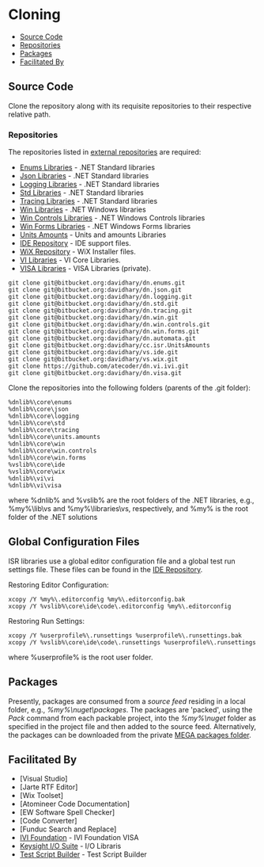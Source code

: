 # Cloning

* [Source Code](#Source-Code)
* [Repositories](#Repositories)
* [Packages](#Packages)
* [Facilitated By](#Facilitated-By)

<a name="Source-Code"></a>
## Source Code
Clone the repository along with its requisite repositories to their respective relative path.

### Repositories
The repositories listed in [external repositories] are required:
* [Enums Libraries] - .NET Standard libraries
* [Json Libraries] - .NET Standard libraries
* [Logging Libraries] - .NET Standard libraries
* [Std Libraries] - .NET Standard libraries
* [Tracing Libraries] - .NET Standard libraries
* [Win Libraries] - .NET Windows libraries
* [Win Controls Libraries] - .NET Windows Controls libraries
* [Win Forms Libraries] - .NET Windows Forms libraries
* [Units Amounts] - Units and amounts Libraries
* [IDE Repository] - IDE support files.
* [WiX Repository] - WiX Installer files.
* [VI Libraries] - VI Core Libraries.
* [VISA Libraries] - VISA  Libraries (private).

```
git clone git@bitbucket.org:davidhary/dn.enums.git
git clone git@bitbucket.org:davidhary/dn.json.git
git clone git@bitbucket.org:davidhary/dn.logging.git
git clone git@bitbucket.org:davidhary/dn.std.git
git clone git@bitbucket.org:davidhary/dn.tracing.git
git clone git@bitbucket.org:davidhary/dn.win.git
git clone git@bitbucket.org:davidhary/dn.win.controls.git
git clone git@bitbucket.org:davidhary/dn.win.forms.git
git clone git@bitbucket.org:davidhary/dn.automata.git
git clone git@bitbucket.org:davidhary/cc.isr.UnitsAmounts
git clone git@bitbucket.org:davidhary/vs.ide.git
git clone git@bitbucket.org:davidhary/vs.wix.git
git clone https://github.com/atecoder/dn.vi.ivi.git
git clone git@bitbucket.org:davidhary/dn.visa.git
```

Clone the repositories into the following folders (parents of the .git folder):
```
%dnlib%\core\enums
%dnlib%\core\json
%dnlib%\core\logging
%dnlib%\core\std
%dnlib%\core\tracing
%dnlib%\core\units.amounts
%dnlib%\core\win
%dnlib%\core\win.controls
%dnlib%\core\win.forms
%vslib%\core\ide
%vslib%\core\wix
%dnlib%\vi\vi
%dnlib%\vi\visa
```
where %dnlib% and %vslib% are  the root folders of the .NET libraries, e.g., %my%\lib\vs 
and %my%\libraries\vs, respectively, and %my% is the root folder of the .NET solutions

## Global Configuration Files
ISR libraries use a global editor configuration file and a global test run settings file. 
These files can be found in the [IDE Repository].

Restoring Editor Configuration:
```
xcopy /Y %my%\.editorconfig %my%\.editorconfig.bak
xcopy /Y %vslib%\core\ide\code\.editorconfig %my%\.editorconfig
```

Restoring Run Settings:
```
xcopy /Y %userprofile%\.runsettings %userprofile%\.runsettings.bak
xcopy /Y %vslib%\core\ide\code\.runsettings %userprofile%\.runsettings
```
where %userprofile% is the root user folder.

## Packages
Presently, packages are consumed from a _source feed_ residing in a local folder, e.g., _%my%\nuget\packages_. 
The packages are 'packed', using the _Pack_ command from each packable project,
into the _%my%\nuget_ folder as specified in the project file and then
added to the source feed. Alternatively, the packages can be downloaded from the 
private [MEGA packages folder].

<a name="Facilitated-By"></a>
## Facilitated By
* [Visual Studio]
* [Jarte RTF Editor]
* [Wix Toolset]
* [Atomineer Code Documentation]
* [EW Software Spell Checker]
* [Code Converter]
* [Funduc Search and Replace]
* [IVI Foundation] - IVI Foundation VISA
* [Keysight I/O Suite] - I/O Libraris
* [Test Script Builder] - Test Script Builder


[MEGA packages folder]: https://mega.nz/folder/KEcVxC5a#GYnmvMcwP4yI4tsocD31Pg
[Enums Libraries]: https://bitbucket.org/davidhary/dn.enums
[Json Libraries]: https://bitbucket.org/davidhary/dn.json
[Logging Libraries]: https://bitbucket.org/davidhary/dn.logging
[Std Libraries]: https://bitbucket.org/davidhary/dn.std
[Tracing Libraries]: https://bitbucket.org/davidhary/dn.tracing
[Win Libraries]: https://bitbucket.org/davidhary/dn.win
[Win Controls Libraries]: https://bitbucket.org/davidhary/dn.win.controls
[Win Forms Libraries]: https://bitbucket.org/davidhary/dn.win.forms
[Units Amounts]: https://www.github.com/atrcoder/units-amounts
[VI Libraries]: https://www.github.com/atecoder/dn.vi.ivi
[VISA Libraries]: https://www.bitbucket.org/davidhary/dn.visa
[TSP Support Framework]: https://www.github.com/atecoder/tsp.1.core
[TSP TTM Framework]: https://www.github.com/atecoder/tsp.1.ttm
[TSP Support Framework]: https://www.github.com/atecoder/tsp.1.core

[IVI Foundation]: https://www.ivifoundation.org
[Keysight I/O Suite]: https://www.keysight.com/en/pd-1985909/io-libraries-suite
[NI VISA]: https://www.ni.com/en-us/support/downloads/drivers/download.ni-visa.html#346210
[Test Script Builder]: https://www.tek.com/keithley-test-script-builder
[Microsoft .NET Framework]: https://dotnet.microsoft.com/download

[external repositories]: ExternalReposCommits.csv
[IDE Repository]: https://www.bitbucket.org/davidhary/vs.ide
[WiX Repository]: https://www.bitbucket.org/davidhary/vs.wix

